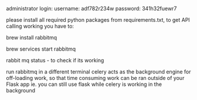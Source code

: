 
administrator login:
username: adf782r234w
password: 341h32fuewr7

please install all required python packages from requirements.txt, to get API calling working you have to:

brew install rabbitmq

brew services start rabbitmq

rabbit mq status - to check if its working

run rabbitmq in a different terminal 
celery acts as the background engine for off-loading work, so that time consuming work can be ran outside of your Flask app
ie. you can still use flask while celery is working in the background
